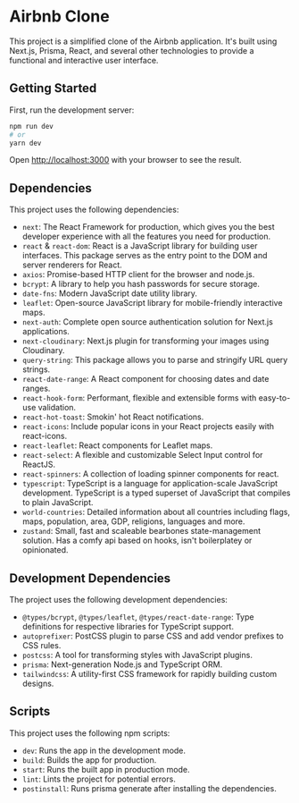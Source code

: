 # Airbnb Clone

This project is a simplified clone of the Airbnb application. It's built using Next.js, Prisma, React, and several other technologies to provide a functional and interactive user interface.

## Getting Started

First, run the development server:

```bash
npm run dev
# or
yarn dev
```

Open [http://localhost:3000](http://localhost:3000) with your browser to see the result.

## Dependencies

This project uses the following dependencies:

- `next`: The React Framework for production, which gives you the best developer experience with all the features you need for production.
- `react` & `react-dom`: React is a JavaScript library for building user interfaces. This package serves as the entry point to the DOM and server renderers for React.
- `axios`: Promise-based HTTP client for the browser and node.js.
- `bcrypt`: A library to help you hash passwords for secure storage.
- `date-fns`: Modern JavaScript date utility library.
- `leaflet`: Open-source JavaScript library for mobile-friendly interactive maps.
- `next-auth`: Complete open source authentication solution for Next.js applications.
- `next-cloudinary`: Next.js plugin for transforming your images using Cloudinary.
- `query-string`: This package allows you to parse and stringify URL query strings.
- `react-date-range`: A React component for choosing dates and date ranges.
- `react-hook-form`: Performant, flexible and extensible forms with easy-to-use validation.
- `react-hot-toast`: Smokin' hot React notifications.
- `react-icons`: Include popular icons in your React projects easily with react-icons.
- `react-leaflet`: React components for Leaflet maps.
- `react-select`: A flexible and customizable Select Input control for ReactJS.
- `react-spinners`: A collection of loading spinner components for react.
- `typescript`: TypeScript is a language for application-scale JavaScript development. TypeScript is a typed superset of JavaScript that compiles to plain JavaScript.
- `world-countries`: Detailed information about all countries including flags, maps, population, area, GDP, religions, languages and more.
- `zustand`: Small, fast and scaleable bearbones state-management solution. Has a comfy api based on hooks, isn't boilerplatey or opinionated.

## Development Dependencies

The project uses the following development dependencies:

- `@types/bcrypt`, `@types/leaflet`, `@types/react-date-range`: Type definitions for respective libraries for TypeScript support.
- `autoprefixer`: PostCSS plugin to parse CSS and add vendor prefixes to CSS rules.
- `postcss`: A tool for transforming styles with JavaScript plugins.
- `prisma`: Next-generation Node.js and TypeScript ORM.
- `tailwindcss`: A utility-first CSS framework for rapidly building custom designs.

## Scripts

This project uses the following npm scripts:

- `dev`: Runs the app in the development mode.
- `build`: Builds the app for production.
- `start`: Runs the built app in production mode.
- `lint`: Lints the project for potential errors.
- `postinstall`: Runs prisma generate after installing the dependencies.

